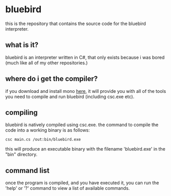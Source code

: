 <!-- markdownlint-disable MD033 -->
# bluebird

this is the repository that contains the source code for the bluebird interpreter.

## what is it?

bluebird is an interpreter written in C#, that only exists because i was bored (much like all of my other repositories.)

## where do i get the compiler?

if you download and install mono <a href="https://www.mono-project.com/download/stable/">here</a>, it will provide you with all of the tools you need to compile and run bluebird (including csc.exe etc).

## compiling

bluebird is natively compiled using csc.exe. the command to compile the code into a working binary is as follows:

```shell
csc main.cs /out:bin/bluebird.exe
```

this will produce an executable binary with the filename 'bluebird.exe' in the "bin" directory.

## command list

once the program is compiled, and you have executed it, you can run the 'help' or '?' command to view a list of available commands.
